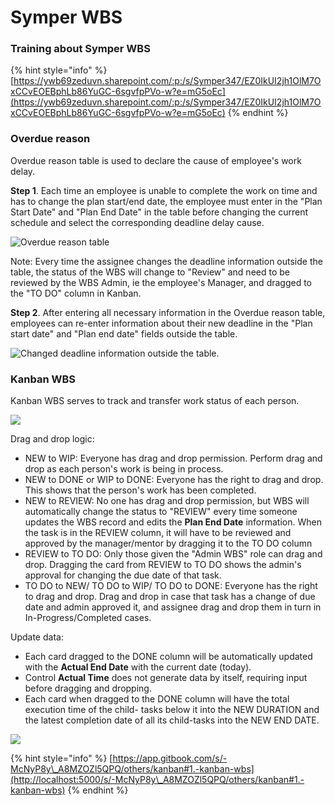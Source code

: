 # Symper WBS

### Training about Symper WBS

{% hint style="info" %}
[https://ywb69zeduvn.sharepoint.com/:p:/s/Symper347/EZ0IkUI2jh1OlM7OxCCvEOEBphLb86YuGC-6sgvfpPVo-w?e=mG5oEc](https://ywb69zeduvn.sharepoint.com/:p:/s/Symper347/EZ0IkUI2jh1OlM7OxCCvEOEBphLb86YuGC-6sgvfpPVo-w?e=mG5oEc)
{% endhint %}

### Overdue reason

Overdue reason table is used to declare the cause of employee's work delay.

**Step 1**. Each time an employee is unable to complete the work on time and has to change the plan start/end date, the employee must enter in the "Plan Start Date" and "Plan End Date" in the table before changing the current schedule and select the corresponding deadline delay cause.

![Overdue reason table](.gitbook/assets/image%20\(106\).png)

Note: Every time the assignee changes the deadline information outside the table, the status of the WBS will change to "Review" and need to be reviewed by the WBS Admin, ie the employee's Manager, and dragged to the "TO DO" column in Kanban.

**Step 2**. After entering all necessary information in the Overdue reason table, employees can re-enter information about their new deadline in the "Plan start date" and "Plan end date" fields outside the table.

![Changed deadline information outside the table.](.gitbook/assets/image%20\(86\).png)

### Kanban WBS

Kanban WBS serves to track and transfer work status of each person.

![](.gitbook/assets/image%20\(29\).png)

Drag and drop logic:

* NEW to WIP: Everyone has drag and drop permission. Perform drag and drop as each person's work is being in process.
* NEW to DONE or WIP to DONE: Everyone has the right to drag and drop. This shows that the person's work has been completed.
* NEW to REVIEW: No one has drag and drop permission, but WBS will automatically change the status to "REVIEW" every time someone updates the WBS record and edits the **Plan End Date** information. When the task is in the REVIEW column, it will have to be reviewed and approved by the manager/mentor by dragging it to the TO DO column
* REVIEW to TO DO: Only those given the "Admin WBS" role can drag and drop. Dragging the card from REVIEW to TO DO shows the admin's approval for changing the due date of that task.
* TO DO to NEW/ TO DO to WIP/ TO DO to DONE: Everyone has the right to drag and drop. Drag and drop in case that task has a change of due date and admin approved it, and assignee drag and drop them in turn in In-Progress/Completed cases.

Update data:

* Each card dragged to the DONE column will be automatically updated with the **Actual End Date** with the current date (today).
* Control **Actual Time** does not generate data by itself, requiring input before dragging and dropping.
* Each card when dragged to the DONE column will have the total execution time of the child- tasks below it into the NEW DURATION and the latest completion date of all its child-tasks into the NEW END DATE.

![](.gitbook/assets/image%20\(76\).png)

{% hint style="info" %}
[https://app.gitbook.com/s/-McNyP8y\_A8MZOZl5QPQ/others/kanban#1.-kanban-wbs](http://localhost:5000/s/-McNyP8y\_A8MZOZl5QPQ/others/kanban#1.-kanban-wbs)
{% endhint %}
